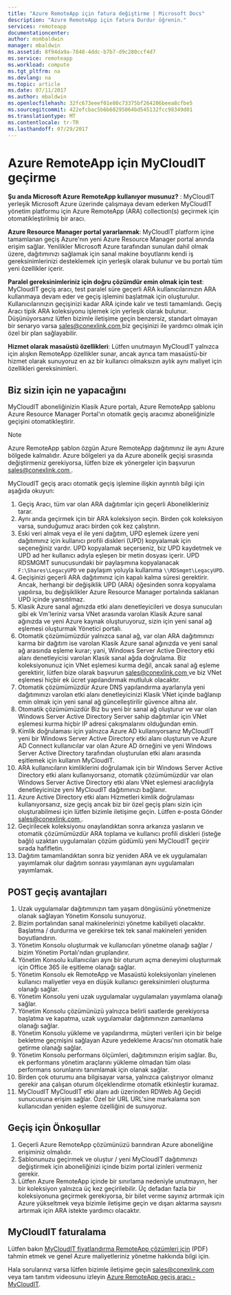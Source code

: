 ```yaml
---
title: "Azure RemoteApp için fatura değiştirme | Microsoft Docs"
description: "Azure RemoteApp için fatura Durdur öğrenin."
services: remoteapp
documentationcenter: 
author: msmbaldwin
manager: mbaldwin
ms.assetid: 8f94da9a-7848-4ddc-b7b7-d9c280ccf4d7
ms.service: remoteapp
ms.workload: compute
ms.tgt_pltfrm: na
ms.devlang: na
ms.topic: article
ms.date: 07/11/2017
ms.author: mbaldwin
ms.openlocfilehash: 32fc673eeef01e80c73375bf264206beea8cfbe5
ms.sourcegitcommit: 422efcbac5b6b68295064bd545132fcc98349d01
ms.translationtype: MT
ms.contentlocale: tr-TR
ms.lasthandoff: 07/29/2017
---
```

# <a name="migrate-from-azure-remoteapp-to-mycloudit"></a>Azure RemoteApp için MyCloudIT geçirme 

**Şu anda Microsoft Azure RemoteApp kullanıyor musunuz?** : MyCloudIT yerleşik Microsoft Azure üzerinde çalışmaya devam ederken MyCloudIT yönetim platformu için Azure RemoteApp (ARA) collection(s) geçirmek için otomatikleştirilmiş bir aracı.

**Azure Resource Manager portal yararlanmak**: MyCloudIT platform içine tamamlanan geçiş Azure'nın yeni Azure Resource Manager portal anında erişim sağlar. Yenilikler Microsoft Azure tarafından sunulan dahil olmak üzere, dağıtımınızı sağlamak için sanal makine boyutlarını kendi iş gereksinimlerinizi desteklemek için yerleşik olarak bulunur ve bu portalı tüm yeni özellikler içerir.

**Paralel gereksinimleriniz için doğru çözümdür emin olmak için test**: MyCloudIT geçiş aracı, test paralel süre geçerli ARA kullanıcılarınızın ARA kullanmaya devam eder ve geçiş işlemini başlatmak için oluşturulur.  Kullanıcılarınızın geçişinizi kadar ARA içinde kalır ve testi tamamlandı.  Geçiş Aracı tipik ARA koleksiyonu işlemek için yerleşik olarak bulunur.  Düşünüyorsanız lütfen bizimle iletişime geçin benzersiz, standart olmayan bir senaryo varsa [ sales@conexlink.com ](mailto:sales@conexlink.com) biz geçişinizi ile yardımcı olmak için özel bir plan sağlayabilir.

**Hizmet olarak masaüstü özellikleri**: Lütfen unutmayın MyCloudIT yalnızca için alışkın RemoteApp özellikler sunar, ancak ayrıca tam masaüstü-bir hizmet olarak sunuyoruz en az bir kullanıcı olmaksızın aylık aynı maliyet için özellikleri gereksinimleri.

## <a name="what-we-will-do-for-you"></a>Biz sizin için ne yapacağını

MyCloudIT aboneliğinizin Klasik Azure portalı, Azure RemoteApp şablonu Azure Resource Manager Portal'ın otomatik geçiş aracımız aboneliğinizle geçişini otomatikleştirir.  

> [!NOTE]
> Azure RemoteApp şablon özgün Azure RemoteApp dağıtımınız ile aynı Azure bölgede kalmalıdır.  Azure bölgeleri ya da Azure abonelik geçişi sırasında değiştirmeniz gerekiyorsa, lütfen bize ek yönergeler için başvurun [ sales@conexlink.com ](mailto:sales@conexlink.com).

MyCloudIT geçiş aracı otomatik geçiş işlemine ilişkin ayrıntılı bilgi için aşağıda okuyun:

1. Geçiş Aracı, tüm var olan ARA dağıtımlar için geçerli Abonelikleriniz tarar.  
2. Aynı anda geçirmek için bir ARA koleksiyon seçin.  Birden çok koleksiyon varsa, sunduğumuz aracı birden çok kez çalıştırın.
3. Eski veri almak veya el ile yeni dağıtım, UPD eşlemek üzere yeni dağıtımınız için kullanıcı profili diskleri (UPD) kopyalamak için seçeneğiniz vardır. UPD kopyalamak seçerseniz, biz UPD kaydetmek ve UPD ad her kullanıcı adıyla eşleşen bir metin dosyası içerir.  UPD RDSMGMT sunucusundaki bir paylaşımına kopyalanacak `F:\Shares\LegacyUPD` ve paylaşım yoluyla kullanıma `\\RDSmgmt\LegacyUPD`. 
4. Geçişinizi geçerli ARA dağıtımınız için kapalı kalma süresi gerektirir.  Ancak, herhangi bir değişiklik UPD (ARA) öğesinden sonra kopyalama yapılırsa, bu değişiklikler Azure Resource Manager portalında saklanan UPD içinde yansıtılmaz. 
5. Klasik Azure sanal ağınızda etki alanı denetleyicileri ve dosya sunucuları gibi ek Vm'leriniz varsa VNet arasında varolan Klasik Azure sanal ağınızda ve yeni Azure kaynak oluşturuyoruz, sizin için yeni sanal ağ eşlemesi oluşturmak Yönetici portalı.
6. Otomatik çözümümüzdür yalnızca sanal ağ, var olan ARA dağıtımınızı karma bir dağıtım ise varolan Klasik Azure sanal ağınızda ve yeni sanal ağ arasında eşleme kurar; yani, Windows Server Active Directory etki alanı denetleyicisi varolan Klasik sanal ağda doğrulama. Biz koleksiyonunuz için VNet eşlemesi kurma değil, ancak sanal ağ eşleme gerektirir, lütfen bize olarak başvurun [ sales@conexlink.com ](mailto:sales@conexlink.com) ve biz VNet eşlemesi hiçbir ek ücret yapılandırmak mutluluk olacaktır.
7. Otomatik çözümümüzdür Azure DNS yapılandırma ayarlarıyla yeni dağıtımınızı varolan etki alanı denetleyicinizi Klasik VNet içinde bağlanıp emin olmak için yeni sanal ağ güncelleştirilir güvence altına alır.
8. Otomatik çözümümüzdür Biz bu yeni bir sanal ağ oluşturur ve var olan Windows Server Active Directory Server sahip dağıtımlar için VNet eşlemesi kurma hiçbir IP adresi çakışmalarını olduğundan emin.
9. Kimlik doğrulaması için yalnızca Azure AD kullanıyorsanız MyCloudIT yeni bir Windows Server Active Directory etki alanı oluşturun ve Azure AD Connect kullanıcılar var olan Azure AD örneğini ve yeni Windows Server Active Directory tarafından oluşturulan etki alanı arasında eşitlemek için kullanın MyCloudIT.
10. ARA kullanıcıların kimliklerini doğrulamak için bir Windows Server Active Directory etki alanı kullanıyorsanız, otomatik çözümümüzdür var olan Windows Server Active Directory etki alanı VNet eşlemesi aracılığıyla denetleyicinize yeni MyCloudIT dağıtımınızı bağlanır.
11. Azure Active Directory etki alanı Hizmetleri kimlik doğrulaması kullanıyorsanız, size geçiş ancak biz bir özel geçiş planı sizin için oluşturabilmesi için lütfen bizimle iletişime geçin.  Lütfen e-posta Gönder [ sales@conexlink.com ](mailto:sales@conexlink.com). 
12. Geçirilecek koleksiyonu onaylandıktan sonra arkanıza yaslanın ve otomatik çözümümüzdür ARA toplama ve kullanıcı profili diskleri (isteğe bağlı) uzaktan uygulamaları çözüm güdümlü yeni MyCloudIT geçirir sırada hafifletin.
13. Dağıtım tamamlandıktan sonra biz yeniden ARA ve ek uygulamaları yayımlamak olur dağıtım sonrası yayımlanan aynı uygulamaları yayımlamak.

## <a name="post-migration-benefits"></a>POST geçiş avantajları

1. Uzak uygulamalar dağıtımınızın tam yaşam döngüsünü yönetmenize olanak sağlayan Yönetim Konsolu sunuyoruz.
2. Bizim portalından sanal makinelerinizi yönetme kabiliyeti olacaktır.  Başlatma / durdurma ve gerekirse tek tek sanal makineleri yeniden boyutlandırın.
3. Yönetim Konsolu oluşturmak ve kullanıcıları yönetme olanağı sağlar / bizim Yönetim Portalı'ndan gruplandırır.
4. Yönetim Konsolu kullanıcıları aynı bir oturum açma deneyimi oluşturmak için Office 365 ile eşitleme olanağı sağlar.
5. Yönetim Konsolu ek RemoteApp ve Masaüstü koleksiyonları yinelenen kullanıcı maliyetler veya en düşük kullanıcı gereksinimleri oluşturma olanağı sağlar. 
6. Yönetim Konsolu yeni uzak uygulamalar uygulamaları yayımlama olanağı sağlar.
7. Yönetim Konsolu çözümünüzü yalnızca belirli saatlerde gerekiyorsa başlatma ve kapatma, uzak uygulamalar dağıtımınızın zamanlama olanağı sağlar.
8. Yönetim Konsolu yükleme ve yapılandırma, müşteri verileri için bir belge bekletme geçmişini sağlayan Azure yedekleme Aracısı'nın otomatik hale getirme olanağı sağlar.
9. Yönetim Konsolu performans ölçümleri, dağıtımınızın erişim sağlar.  Bu, ek performans yönetim araçlarını yükleme olmadan tüm olası performans sorunlarını tanımlamak için olanak sağlar.
10. Birden çok oturumu ana bilgisayar varsa, yalnızca çalıştırıyor olmanız gerekir ana çalışan oturum ölçeklendirme otomatik etkinleştir kuramaz.
11. MyCloudIT MyCloudIT etki alanı adı üzerinden RDWeb Ağ Geçidi sunucusuna erişim sağlar.  Özel bir URL URL'sine markalama son kullanıcıdan yeniden eşleme özelliğini de sunuyoruz.

## <a name="prerequisites-for-migration"></a>Geçiş için Önkoşullar

1. Geçerli Azure RemoteApp çözümünüzü barındıran Azure aboneliğine erişiminiz olmalıdır.
2. Şablonunuzu geçirmek ve oluştur / yeni MyCloudIT dağıtımınızı değiştirmek için aboneliğinizi içinde bizim portal izinleri vermeniz gerekir.
3. Lütfen Azure RemoteApp içinde bir sınırlama nedeniyle unutmayın, her bir koleksiyon yalnızca üç kez geçirilebilir.  Üç defadan fazla bir koleksiyonuna geçirmek gerekiyorsa, bir bilet verme sayınız artırmak için Azure yükseltmek veya bizimle iletişime geçin ve dışarı aktarma sayısını artırmak için ARA istekte yardımcı olacaktır.

## <a name="mycloudit-billing"></a>MyCloudIT faturalama

Lütfen bakın [MyCloudIT fiyatlandırma RemoteApp çözümleri için](https://mcitdocuments.blob.core.windows.net/terms/MyCloudIT_Pricing_Overview.pdf) (PDF) tahmin etmek ve genel Azure maliyetleriniz yönetme hakkında bilgi için.

Hala sorularınız varsa lütfen bizimle iletişime geçin [ sales@conexlink.com ](mailto:sales@conexlink.com) veya tam tanıtım videosunu izleyin [Azure RemoteApp geçiş aracı - MyCloudIT](https://www.youtube.com/watch?v=YQ_1F-JeeLM&t=482s). 

